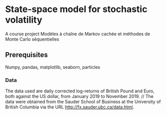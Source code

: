# State-space model for stochastic volatility

A course project Modèles à chaîne de Markov cachée et méthodes de Monte Carlo séquentielles 

## Prerequisites

Numpy, pandas, matplotlib, seaborn, particles

### Data
The data used are daily corrected log-returns of British Pound and Euro, both against the US dollar, from January 2019 to November 2019. //
The data were obtained from the Sauder School of Business at the University of British Columbia via the URL http://fx.sauder.ubc.ca/data.html.
